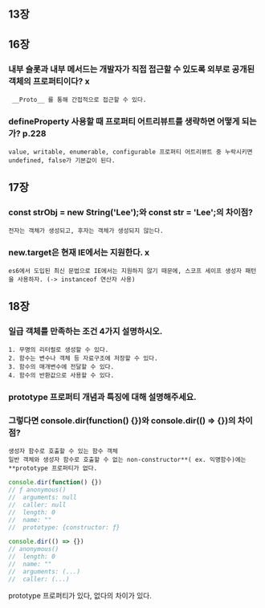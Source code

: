 ## 13장

## 16장

### 내부 슬롯과 내부 메서드는 개발자가 직접 접근할 수 있도록 외부로 공개된 객체의 프로퍼티이다? x
  
     __Proto__ 를 통해 간접적으로 접근할 수 있다.

### defineProperty 사용할 때 프로퍼티 어트리뷰트를 생략하면 어떻게 되는가? p.228

    value, writable, enumerable, configurable 프로퍼티 어트리뷰트 중 누락시키면 undefined, false가 기본값이 된다.
   
   
## 17장

### const strObj = new String('Lee');와 const str = 'Lee';의 차이점?
    
    전자는 객체가 생성되고, 후자는 객체가 생성되지 않는다.

### new.target은 현재 IE에서는 지원한다. x

    es6에서 도입된 최신 문법으로 IE에서는 지원하지 않기 때문에, 스코프 세이프 생성자 패턴을 사용하자. (-> instanceof 연산자 사용)
    

## 18장

### 일급 객체를 만족하는 조건 4가지 설명하시오.

    1. 무명의 리터럴로 생성할 수 있다.
    2. 함수는 변수나 객체 등 자료구조에 저장할 수 있다.
    3. 함수의 매개변수에 전달할 수 있다.
    4. 함수의 반환값으로 사용할 수 있다.
    
### prototype 프로퍼티 개념과 특징에 대해 설명해주세요.
### 그렇다면 console.dir(function() {})와 console.dir(() => {})의 차이점?

    생성자 함수로 호출할 수 있는 함수 객체
    일반 객체와 생성자 함수로 호출할 수 없는 non-constructor**( ex. 익명함수)에는 **prototype 프로퍼티가 없다.

```js
console.dir(function() {})
// ƒ anonymous()
//	arguments: null
//	caller: null
// 	length: 0
//	name: ""
//	prototype: {constructor: ƒ}
```


```js
console.dir(() => {})
// anonymous()
//	length: 0
//	name: ""
//	arguments: (...)
//	caller: (...)
```

prototype 프로퍼티가 있다, 없다의 차이가 있다.
